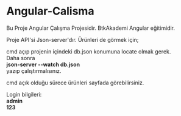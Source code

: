 # Angular-Calisma

Bu Proje Angular Çalışma Projesidir. BtkAkademi Angular eğitimidir.

Proje API'si Json-server'dır. Ürünleri de görmek için; <br>

cmd açıp projenin içindeki db.json konumuna locate olmak gerek. <br>
Daha sonra <br>
<b>json-server --watch db.json </b> <br>
yazıp çalıştırmalısınız. <br>

cmd açık olduğu sürece ürünleri sayfada görebilirsiniz.

Login bilgileri: <br>
<b>admin </b> <br>
<b>123 </b>
